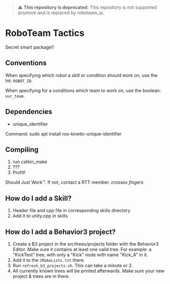 > :warning: **This repository is deprecated**: This repository is not supported anymore and is replaced by roboteam_ai.


# RoboTeam Tactics
Secret smart package!!

## Conventions

When specifying which robot a skill or condition should work on, use the Int: `ROBOT_ID`.

When specifying for a conditions which team to work on, use the boolean: `our_team`.

## Dependencies
- unique\_identifier

Command:
sudo apt install ros-kinetic-unique-identifier

## Compiling
1. run catkin\_make
2. ???
3. Profit!

Should Just Work™. If not, contact a RTT member. *crosses fingers*

## How do I add a Skill?
1. Header file and cpp file in corresponding skills directory
2. Add it to unity.cpp in skills

## How do I add a Behavior3 project?
1. Create a B3 project in the src/trees/projects folder with the Behavior3 Editor. Make sure it contains at least one valid tree. For example: a "KickTest" tree, with only a "Kick" node with name "Kick_A" in it.
2. Add it to the `CMakeLists.txt` there.
3. Run `refresh_b3_projects.sh`. This can take a minute or 2.
4. All currently known trees will be printed afterwards. Make sure your new project & trees are in there.


